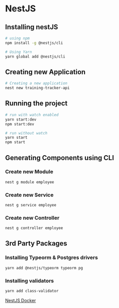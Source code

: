 # NestJS

## Installing nestJS

``` bash 
# using npm 
npm install -g @nestjs/cli

# Using Yarn
yarn global add @nestjs/cli
```

## Creating new Application

``` bash 
# Creating a new application 
nest new training-tracker-api
```

## Running the project
``` bash
# run with watch enabled
yarn start:dev
npm start:dev

# run without watch
yarn start
npm start
```

## Generating Components using CLI


### Create new Module
``` bash
nest g module employee
```

### Create new Service
``` bash
nest g service employee
```

### Create new Controller
``` bash
nest g controller employee
```

## 3rd Party Packages

### Installing Typeorm & Postgres drivers

``` bash
yarn add @nestjs/typeorm typeorm pg
```

### Installing validators

``` bash 
yarn add class-validator 
```



[NestJS Docker](https://blog.logrocket.com/containerized-development-nestjs-docker/)


